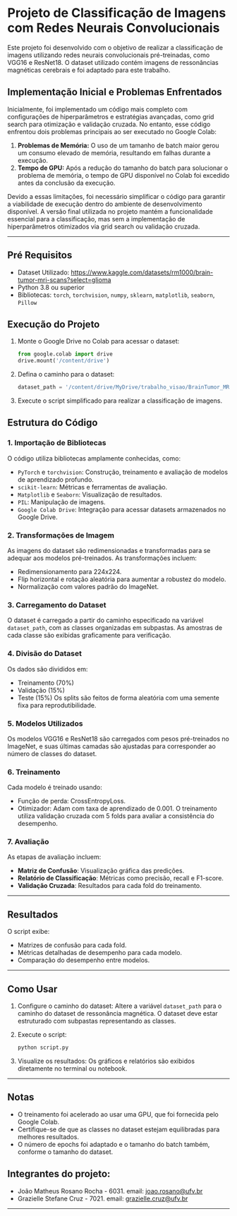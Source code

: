 # Projeto de Classificação de Imagens com Redes Neurais Convolucionais

Este projeto foi desenvolvido com o objetivo de realizar a classificação de imagens utilizando redes neurais convolucionais pré-treinadas, como VGG16 e ResNet18. O dataset utilizado contém imagens de ressonâncias magnéticas cerebrais e foi adaptado para este trabalho.

## Implementação Inicial e Problemas Enfrentados

Inicialmente, foi implementado um código mais completo com configurações de hiperparâmetros e estratégias avançadas, como grid search para otimização e validação cruzada. No entanto, esse código enfrentou dois problemas principais ao ser executado no Google Colab:

1. **Problemas de Memória:** O uso de um tamanho de batch maior gerou um consumo elevado de memória, resultando em falhas durante a execução.
2. **Tempo de GPU:** Após a redução do tamanho do batch para solucionar o problema de memória, o tempo de GPU disponível no Colab foi excedido antes da conclusão da execução.

Devido a essas limitações, foi necessário simplificar o código para garantir a viabilidade de execução dentro do ambiente de desenvolvimento disponível. A versão final utilizada no projeto mantém a funcionalidade essencial para a classificação, mas sem a implementação de hiperparâmetros otimizados via grid search ou validação cruzada.

---

## Pré Requisitos

- Dataset Utilizado: https://www.kaggle.com/datasets/rm1000/brain-tumor-mri-scans?select=glioma
- Python 3.8 ou superior
- Bibliotecas: `torch`, `torchvision`, `numpy`, `sklearn`, `matplotlib`, `seaborn`, `Pillow`

## Execução do Projeto

1. Monte o Google Drive no Colab para acessar o dataset:
   ```python
   from google.colab import drive
   drive.mount('/content/drive')
   ```

2. Defina o caminho para o dataset:
   ```python
   dataset_path = '/content/drive/MyDrive/trabalho_visao/BrainTumor_MRI_Scans'
   ```

3. Execute o script simplificado para realizar a classificação de imagens.

## Estrutura do Código

### 1. **Importação de Bibliotecas**
O código utiliza bibliotecas amplamente conhecidas, como:
- `PyTorch` e `torchvision`: Construção, treinamento e avaliação de modelos de aprendizado profundo.
- `scikit-learn`: Métricas e ferramentas de avaliação.
- `Matplotlib` e `Seaborn`: Visualização de resultados.
- `PIL`: Manipulação de imagens.
- `Google Colab Drive`: Integração para acessar datasets armazenados no Google Drive.

### 2. **Transformações de Imagem**
As imagens do dataset são redimensionadas e transformadas para se adequar aos modelos pré-treinados. As transformações incluem:
- Redimensionamento para 224x224.
- Flip horizontal e rotação aleatória para aumentar a robustez do modelo.
- Normalização com valores padrão do ImageNet.

### 3. **Carregamento do Dataset**
O dataset é carregado a partir do caminho especificado na variável `dataset_path`, com as classes organizadas em subpastas. As amostras de cada classe são exibidas graficamente para verificação.

### 4. **Divisão do Dataset**
Os dados são divididos em:
- Treinamento (70%)
- Validação (15%)
- Teste (15%)
Os splits são feitos de forma aleatória com uma semente fixa para reprodutibilidade.

### 5. **Modelos Utilizados**
Os modelos VGG16 e ResNet18 são carregados com pesos pré-treinados no ImageNet, e suas últimas camadas são ajustadas para corresponder ao número de classes do dataset.

### 6. **Treinamento**
Cada modelo é treinado usando:
- Função de perda: CrossEntropyLoss.
- Otimizador: Adam com taxa de aprendizado de 0.001.
O treinamento utiliza validação cruzada com 5 folds para avaliar a consistência do desempenho.

### 7. **Avaliação**
As etapas de avaliação incluem:
- **Matriz de Confusão**: Visualização gráfica das predições.
- **Relatório de Classificação**: Métricas como precisão, recall e F1-score.
- **Validação Cruzada**: Resultados para cada fold do treinamento.

---

## Resultados
O script exibe:
- Matrizes de confusão para cada fold.
- Métricas detalhadas de desempenho para cada modelo.
- Comparação do desempenho entre modelos.
---

## Como Usar

1. Configure o caminho do dataset:
   Altere a variável `dataset_path` para o caminho do dataset de ressonância magnética.
   O dataset deve estar estruturado com subpastas representando as classes.

2. Execute o script:
   ```bash
   python script.py
   ```

3. Visualize os resultados:
   Os gráficos e relatórios são exibidos diretamente no terminal ou notebook.

---

## Notas
- O treinamento foi acelerado ao usar uma GPU, que foi fornecida pelo Google Colab.
- Certifique-se de que as classes no dataset estejam equilibradas para melhores resultados.
- O número de epochs foi adaptado e o tamanho do batch também, conforme o tamanho do dataset.

## Integrantes do projeto:
- João Matheus Rosano Rocha - 6031. email: joao.rosano@ufv.br
- Grazielle Stefane Cruz - 7021. email: grazielle.cruz@ufv.br


---
